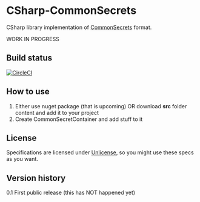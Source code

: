 # CSharp-CommonSecrets

CSharp library implementation of [CommonSecrets](https://github.com/mcraiha/CommonSecrets) format.

WORK IN PROGRESS

## Build status

[![CircleCI](https://circleci.com/gh/mcraiha/CSharp-CommonSecrets.svg?style=svg)](https://circleci.com/gh/mcraiha/CSharp-CommonSecrets)

## How to use

1. Either use nuget package (that is upcoming) OR download **src** folder content and add it to your project
2. Create CommonSecretContainer and add stuff to it

## License

Specifications are licensed under [Unlicense](LICENSE), so you might use these specs as you want.

## Version history

0.1 First public release (this has NOT happened yet)